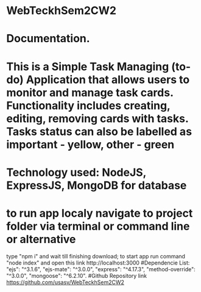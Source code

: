 # WebTeckhSem2CW2
# Documentation.
# This is a Simple Task Managing (to-do) Application that allows users to monitor and manage task cards.  Functionality includes creating, editing, removing cards with tasks. Tasks status can also be labelled as important - yellow, other - green
# Technology used: NodeJS, ExpressJS, MongoDB for database
# to run app localy navigate to project folder via terminal or command line or alternative
type "npm i" and wait till finishing download;
to start app run command "node index" and open this link http://localhost:3000
#Dependencie List:
    "ejs": "^3.1.6",
    "ejs-mate": "^3.0.0",
    "express": "^4.17.3",
    "method-override": "^3.0.0",
    "mongoose": "^6.2.10".
#Github Repository link https://github.com/usasv/WebTeckhSem2CW2
